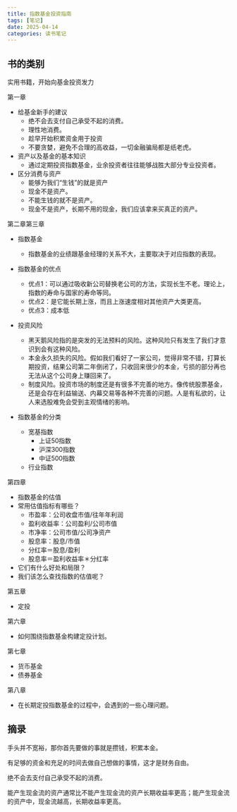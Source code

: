 ```yaml
---
title: 指数基金投资指南
tags: [笔记]
date: 2025-04-14
categories: 读书笔记
---
```


## 书的类别

实用书籍，开始向基金投资发力

第一章

- 给基金新手的建议
  - 绝不会去支付自己承受不起的消费。
  - 理性地消费。
  - 趁早开始积累资金用于投资
  - 不要贪婪，避免不合理的高收益，一切金融骗局都是纸老虎。
- 资产以及基金的基本知识
  - 通过定期投资指数基金，业余投资者往往能够战胜大部分专业投资者。
- 区分消费与资产
  - 能够为我们“生钱”的就是资产
  - 现金不是资产。
  - 不能生钱的就不是资产。
  - 现金不是资产，长期不用的现金，我们应该拿来买真正的资产。

第二章第三章

- 指数基金
  - 指数基金的业绩跟基金经理的关系不大，主要取决于对应指数的表现。

- 指数基金的优点
  - 优点1：可以通过吸收新公司替换老公司的方法，实现长生不老。理论上，指数的寿命与国家的寿命等同。
  - 优点2：是它能长期上涨，而且上涨速度相对其他资产大类更高。
  - 优点3：成本低

- 投资风险
  - 黑天鹅风险指的是突发的无法预料的风险。这种风险只有发生了我们才意识到会有这种风险。  
  - 本金永久损失的风险。假如我们看好了一家公司，觉得非常不错，打算长期投资，结果公司第二年倒闭了，只收回来很少的本金，亏损的部分再也无法从这个公司身上赚回来了。
  - 制度风险。投资市场的制度还是有很多不完善的地方。像传统股票基金，还是会存在利益输送、内幕交易等各种不完善的问题。人是有私欲的，让人来选股难免会受到主观情绪的影响。

- 指数基金的分类
  - 宽基指数
    - 上证50指数
    - 沪深300指数
    - 中证500指数
  - 行业指数

第四章

- 指数基金的估值
- 常用估值指标有哪些？
  - 市盈率：公司收盘市值/往年年利润
  - 盈利收益率：公司盈利/公司市值
  - 市净率：公司市值/公司净资产
  - 股息率：股息/市值
  - 分红率＝股息/盈利
  - 股息率＝盈利收益率＊分红率
- 它们有什么好处和局限？
- 我们该怎么查找指数的估值呢？

第五章

- 定投

第六章

- 如何围绕指数基金构建定投计划。

第七章

- 货币基金
- 债券基金

第八章

- 在长期定投指数基金的过程中，会遇到的一些心理问题。

## 摘录

手头并不宽裕，那你首先要做的事就是攒钱，积累本金。

有足够的资金和充足的时间去做自己想做的事情，这才是财务自由。

绝不会去支付自己承受不起的消费。

能产生现金流的资产通常比不能产生现金流的资产长期收益率更高；能产生现金流的资产中，现金流越高，长期收益率更高。
